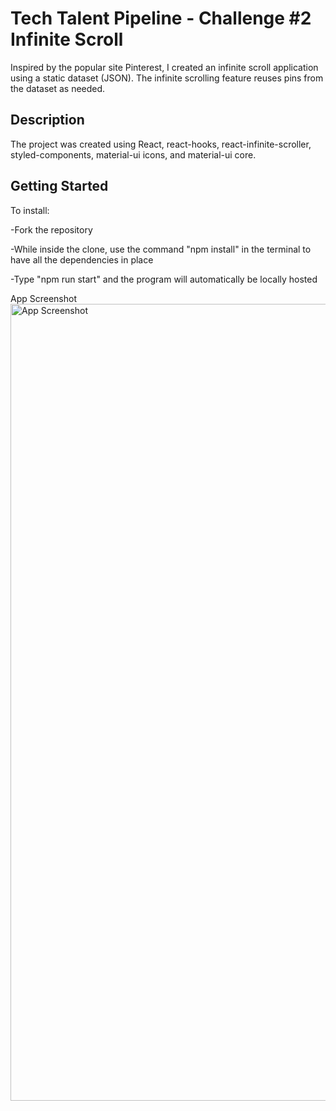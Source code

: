 # Tech Talent Pipeline - Challenge #2 Infinite Scroll 

Inspired by the popular site Pinterest, I created an infinite scroll application using a static dataset (JSON).  The infinite scrolling feature reuses pins from the dataset as needed. 



## Description

The project was created using React, react-hooks, react-infinite-scroller, styled-components, material-ui icons, and material-ui core.

## Getting Started

To install:

-Fork the repository

-While inside the clone, use the command "npm install" in the terminal to have all the dependencies in place

-Type "npm run start" and the program will automatically be locally hosted


App Screenshot<img width="1275" alt="App Screenshot" src="https://user-images.githubusercontent.com/67816641/122155937-f8576e00-ce35-11eb-80ae-15de84ea6b81.png">
